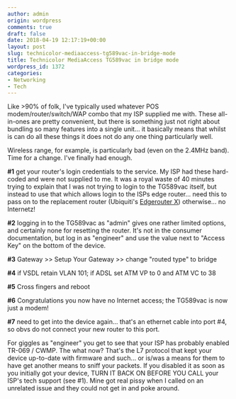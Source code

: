 ```yaml
---
author: admin
origin: wordpress
comments: true
draft: false
date: 2018-04-19 12:17:19+00:00
layout: post
slug: technicolor-mediaaccess-tg589vac-in-bridge-mode
title: Technicolor MediaAccess TG589vac in bridge mode
wordpress_id: 1372
categories:
- Networking
- Tech
---
```


Like >90% of folk, I've typically used whatever POS modem/router/switch/WAP combo that my ISP supplied me with. These all-in-ones are pretty convenient, but there is something just not right about bundling so many features into a single unit... it basically means that whilst is can do all these things it does not do any one thing particularly well.

Wireless range, for example, is particularly bad (even on the 2.4MHz band). Time for a change. I've finally had enough.

**#1** get your router's login credentials to the service. My ISP had these hard-coded and were not supplied to me. It was a royal waste of 40 minutes trying to explain that I was not trying to login to the TG589vac itself, but instead to use that which allows login to the ISPs edge router... need this to pass on to the replacement router (Ubiquiti's [Edgerouter X](https://www.ubnt.com/edgemax/edgerouter-x/)) otherwise... no Internetz!

**#2** logging in to the TG589vac as "admin" gives one rather limited options, and certainly none for resetting the router. It's not in the consumer documentation, but log in as "engineer" and use the value next to "Access Key" on the bottom of the device.

**#3** Gateway >> Setup Your Gateway >> change "routed type" to bridge

**#4** if VSDL retain VLAN 101; if ADSL set ATM VP to 0 and ATM VC to 38

**#5** Cross fingers and reboot

**#6** Congratulations you now have no Internet access; the TG589vac is now just a modem!

**#7** need to get into the device again... that's an ethernet cable into port #4, so obvs do not connect your new router to this port.

For giggles as "engineer" you get to see that your ISP has probably enabled TR-069 / CWMP. The what now? That's the L7 protocol that kept your device up-to-date with firmware and such... or is/was a means for them to have get another means to sniff your packets. If you disabled it as soon as you initially got your device, TURN IT BACK ON BEFORE YOU CALL your ISP's tech support (see #1).  Mine got real pissy when I called on an unrelated issue and they could not get in and poke around.
